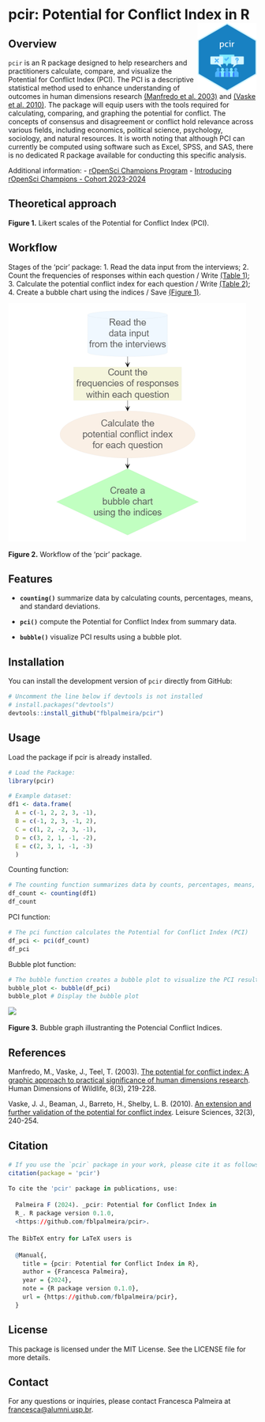 
# pcir: Potential for Conflict Index in R <a href="https://fblpalmeira.github.io/pcir/"><img src="man/figures/pcir_logo.png" alt="pcir website" align="right" height="139"/></a>

## Overview

`pcir` is an R package designed to help researchers and practitioners
calculate, compare, and visualize the Potential for Conflict Index
(PCI). The PCI is a descriptive statistical method used to enhance
understanding of outcomes in human dimensions research [(Manfredo et
al. 2003)](https://www.tandfonline.com/doi/abs/10.1080/10871200304310)
and [(Vaske et
al. 2010)](https://www.tandfonline.com/doi/abs/10.1080/01490401003712648).
The package will equip users with the tools required for calculating,
comparing, and graphing the potential for conflict. The concepts of
consensus and disagreement or conflict hold relevance across various
fields, including economics, political science, psychology, sociology,
and natural resources. It is worth noting that although PCI can
currently be computed using software such as Excel, SPSS, and SAS, there
is no dedicated R package available for conducting this specific
analysis.

Additional information: - [rOpenSci Champions
Program](https://ropensci.org/champions/) - [Introducing rOpenSci
Champions - Cohort
2023-2024](https://ropensci.org/blog/2024/02/15/champions-program-champions-2024/)

## Theoretical approach

**Figure 1.** Likert scales of the Potential for Conflict Index (PCI).

## Workflow

Stages of the ‘pcir’ package: 1. Read the data input from the
interviews; 2. Count the frequencies of responses within each question /
Write [(Table
1)](https://github.com/fblpalmeira/pcir/blob/main/data/Table1.xlsx); 3.
Calculate the potential conflict index for each question / Write [(Table
2)](https://github.com/fblpalmeira/pcir/blob/main/data/Table2.xlsx); 4.
Create a bubble chart using the indices / Save [(Figure
1)](https://github.com/fblpalmeira/pcir/blob/main/data/output_pci.png).

<img src='https://github.com/fblpalmeira/pcir/blob/master/man/figures/diagrammer_pcir.png'>

**Figure 2.** Workflow of the ‘pcir’ package.

## Features

- **`counting()`** summarize data by calculating counts, percentages,
  means, and standard deviations.

- **`pci()`** compute the Potential for Conflict Index from summary
  data.

- **`bubble()`** visualize PCI results using a bubble plot.

## Installation

You can install the development version of `pcir` directly from GitHub:

``` r
# Uncomment the line below if devtools is not installed
# install.packages("devtools")
devtools::install_github("fblpalmeira/pcir")
```

## Usage

Load the package if pcir is already installed.

``` r
# Load the Package:
library(pcir)
```

``` r
# Example dataset:
df1 <- data.frame(
  A = c(-1, 2, 2, 3, -1),
  B = c(-1, 2, 3, -1, 2),
  C = c(1, 2, -2, 3, -1),
  D = c(3, 2, 1, -1, -2),
  E = c(2, 3, 1, -1, -3)
  )
```

Counting function:

``` r
# The counting function summarizes data by counts, percentages, means, and standard deviations
df_count <- counting(df1)
df_count
```

PCI function:

``` r
# The pci function calculates the Potential for Conflict Index (PCI)
df_pci <- pci(df_count)
df_pci
```

Bubble plot function:

``` r
# The bubble function creates a bubble plot to visualize the PCI results
bubble_plot <- bubble(df_pci)
bubble_plot # Display the bubble plot
```

<img src='https://github.com/fblpalmeira/pcir/man/figures/output_pci.png'>

**Figure 3.** Bubble graph illustranting the Potencial Conflict Indices.

## References

Manfredo, M., Vaske, J., Teel, T. (2003). [The potential for conflict
index: A graphic approach to practical significance of human dimensions
research](https://www.tandfonline.com/doi/abs/10.1080/10871200304310).
Human Dimensions of Wildlife, 8(3), 219-228.

Vaske, J. J., Beaman, J., Barreto, H., Shelby, L. B. (2010). [An
extension and further validation of the potential for conflict
index](https://www.tandfonline.com/doi/abs/10.1080/01490401003712648).
Leisure Sciences, 32(3), 240-254.

## Citation

``` r
# If you use the `pcir` package in your work, please cite it as follows:
citation(package = 'pcir')
```

``` r
To cite the 'pcir' package in publications, use:

  Palmeira F (2024). _pcir: Potential for Conflict Index in
  R_. R package version 0.1.0,
  <https://github.com/fblpalmeira/pcir>.

The BibTeX entry for LaTeX users is

  @Manual{,
    title = {pcir: Potential for Conflict Index in R},
    author = {Francesca Palmeira},
    year = {2024},
    note = {R package version 0.1.0},
    url = {https://github.com/fblpalmeira/pcir},
  }
```

## License

This package is licensed under the MIT License. See the LICENSE file for
more details.

## Contact

For any questions or inquiries, please contact Francesca Palmeira at
<francesca@alumni.usp.br>.
